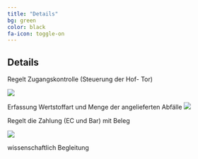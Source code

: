 ```yaml
---
title: "Details"
bg: green 
color: black
fa-icon: toggle-on
---
```


## Details


Regelt Zugangskontrolle (Steuerung der Hof- Tor)

**![](https://lh7-us.googleusercontent.com/P2-HHd_ti5ep4IoIQ1PRkIc0Mri_RKRMyip1e4Bfsq6RtAmV_NtxkfEOjubQEXVHUk5CaQtlLOURtTE0HPB74sXvJCVYSut_QVegXYfMUjCUPuAWQY8fK9XkbnrmgBdkb4xXIrEMfIVQxg9UkZfuUHc)**

Erfassung Wertstoffart und Menge der angelieferten Abfälle 
**![](https://lh7-us.googleusercontent.com/OseHZIhL5DUT0B34k1_t7vF6lwCU4DNZrySH-8vwrK-q17YHyCuVKn6ByD0DJN_oEVNYpmXTfGklBv0Z9mJFh-GyjlEzX86dGPNlNH9WHqWMYpjNQmh9e_mTeZNDtESyc7hPz4Bm3rxdoGnn3eBO6Js)**

Regelt die Zahlung (EC und Bar) mit Beleg 

**![](https://lh7-us.googleusercontent.com/iHXUyjdnd6mJjaYwIKObPmf2lLLcfwTp3ZJ6PTRjnvmwRxNQrpJ5BMb_QGbxrsh4Kx0gPecxENHXh8nHhy3DMIGWoYr58NYmxPL2e4DPFH_R9MYyCSs1dV-wZAYxCa2H1W1pnHGez1DpHH3p-sQa1e0)**

wissenschaftlich Begleitung 


